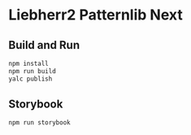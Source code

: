 # Liebherr2 Patternlib Next

## Build and Run

```bash
npm install
npm run build
yalc publish
```

## Storybook

```bash
npm run storybook
```